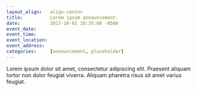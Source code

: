 ```yaml
---
layout_align:	align-center
title:			Lorem ipsum announcement.
date:			2017-10-01 10:35:00 -0500
event_date:
event_time:		
event_location:
event_address:
categories: 	[announcement, placeholder]
---
```

Lorem ipsum dolor sit amet, consectetur adipiscing elit. Praesent aliquam tortor non dolor feugiat viverra. Aliquam pharetra risus sit amet varius feugiat.
